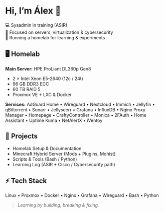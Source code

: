 # Hi, I’m Álex 👋

💻 Sysadmin in training (ASIR)  
🔧 Focused on servers, virtualization & cybersecurity  
🚀 Running a homelab for learning & experiments  

## 🖥️ Homelab
**Main Server:** HPE ProLiant DL360p Gen8  
- 2 × Intel Xeon E5-2640 (12c / 24t)  
- 96 GB DDR3 ECC  
- 60 TB RAID 5  
- Proxmox VE + LXC & Docker  

**Services:** AdGuard Home • Wireguard • Nextcloud • Immich • Jellyfin • qBittorrent • Sonarr • Jellyseerr • Grafana • InfluxDB • Nginx Proxy Manager • Homepage • CraftyController • Monica • 2FAuth • Home Assistant • Uptime Kuma • NetAlertX • iVentoy  

## 🔨 Projects
- Homelab Setup & Documentation  
- Minecraft Hybrid Server (Mods + Plugins, Mohist)  
- Scripts & Tools (Bash / Python)  
- Learning Log (ASIR + Cisco / Cybersecurity path)  

## ⚡ Tech Stack
Linux • Proxmox • Docker • Nginx • Grafana • Wireguard • Bash • Python  

> *Learning by building, breaking & fixing.*
